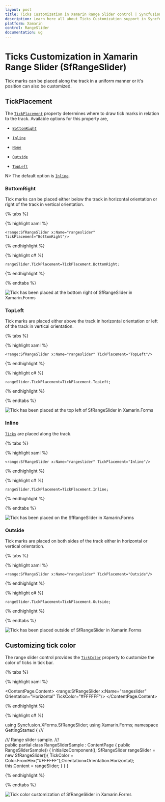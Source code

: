 ```yaml
---
layout: post
title: Ticks Customization in Xamarin Range Slider control | Syncfusion<sup>®</sup>
description: Learn here all about Ticks Customization support in Syncfusion<sup>®</sup> Xamarin Range Slider (SfRangeSlider) control and more.
platform: Xamarin
control: RangeSlider
documentation: ug
---
```


# Ticks Customization in Xamarin Range Slider (SfRangeSlider)

Tick marks can be placed along the track in a uniform manner or it's position can also be customized.

## TickPlacement

The [`TickPlacement`](https://help.syncfusion.com/cr/xamarin/Syncfusion.SfRangeSlider.XForms.SfRangeSlider.html#Syncfusion_SfRangeSlider_XForms_SfRangeSlider_TickPlacement) property determines where to draw tick marks in relation to the track. Available options for this property are,

* [`BottomRight`](https://help.syncfusion.com/cr/xamarin/Syncfusion.SfRangeSlider.XForms.TickPlacement.html#Syncfusion_SfRangeSlider_XForms_TickPlacement_BottomRight)

* [`Inline`](https://help.syncfusion.com/cr/xamarin/Syncfusion.SfRangeSlider.XForms.TickPlacement.html#Syncfusion_SfRangeSlider_XForms_TickPlacement_Inline)

* [`None`](https://help.syncfusion.com/cr/xamarin/Syncfusion.SfRangeSlider.XForms.TickPlacement.html#Syncfusion_SfRangeSlider_XForms_TickPlacement_None)

* [`Outside`](https://help.syncfusion.com/cr/xamarin/Syncfusion.SfRangeSlider.XForms.TickPlacement.html#Syncfusion_SfRangeSlider_XForms_TickPlacement_Outside)

* [`TopLeft`](https://help.syncfusion.com/cr/xamarin/Syncfusion.SfRangeSlider.XForms.TickPlacement.html#Syncfusion_SfRangeSlider_XForms_TickPlacement_TopLeft)

N> The default option is [`Inline`](https://help.syncfusion.com/cr/xamarin/Syncfusion.SfRangeSlider.XForms.TickPlacement.html#Syncfusion_SfRangeSlider_XForms_TickPlacement_Inline).

### BottomRight

Tick marks can be placed either below the track in horizontal orientation or right of the track in vertical orientation.

{% tabs %}

{% highlight xaml %}

	<range:SfRangeSlider x:Name="rangeslider" TickPlacement="BottomRight"/>
	
{% endhighlight %}

{% highlight c# %}

	rangeSlider.TickPlacement=TickPlacement.BottomRight;

{% endhighlight %}

{% endtabs %}

![Tick has been placed at the bottom right of SfRangeSlider in Xamarin.Forms](images/BottomRight.png)

### TopLeft

Tick marks are placed either above the track in horizontal orientation or left of the track in vertical orientation.

{% tabs %}

{% highlight xaml %}

	<range:SfRangeSlider x:Name="rangeslider" TickPlacement="TopLeft"/>
	
{% endhighlight %}

{% highlight c# %}

	rangeSlider.TickPlacement=TickPlacement.TopLeft;

{% endhighlight %}

{% endtabs %}

![Tick has been placed at the top left of SfRangeSlider in Xamarin.Forms](images/TopLeft.png)

### Inline

[`Ticks`](https://help.syncfusion.com/cr/xamarin/Syncfusion.SfRangeSlider.XForms.SnapsTo.html#Syncfusion_SfRangeSlider_XForms_SnapsTo_Ticks) are placed along the track.

{% tabs %}

{% highlight xaml %}

	<range:SfRangeSlider x:Name="rangeslider" TickPlacement="Inline"/>
	
{% endhighlight %}

{% highlight c# %}

	rangeSlider.TickPlacement=TickPlacement.Inline;

{% endhighlight %}

{% endtabs %}

![Tick has been placed on the SfRangeSlider in Xamarin.Forms](images/Inline.png)

### Outside

Tick marks are placed on both sides of the track either in horizontal or vertical orientation.

{% tabs %}

{% highlight xaml %}

	<range:SfRangeSlider x:Name="rangeslider" TickPlacement="Outside"/>
	
{% endhighlight %}

{% highlight c# %}

	rangeSlider.TickPlacement=TickPlacement.Outside;

{% endhighlight %}

{% endtabs %}

![Tick has been placed outside of SfRangeSlider in Xamarin.Forms](images/Outside.png)

## Customizing tick color

The range slider control provides the [`TickColor`](https://help.syncfusion.com/cr/xamarin/Syncfusion.SfRangeSlider.XForms.SfRangeSlider.html#Syncfusion_SfRangeSlider_XForms_SfRangeSlider_TickColor) property to customize the color of ticks in tick bar.

{% tabs %}

{% highlight xaml %}

<ContentPage xmlns="http://xamarin.com/schemas/2014/forms"
xmlns:x="http://schemas.microsoft.com/winfx/2009/xaml" 
xmlns:range="clr-namespace:Syncfusion.SfRangeSlider.XForms;assembly=Syncfusion.SfRangeSlider.XForms"
x:Class="GettingStarted.RangeSliderSample">
	<ContentPage.Content>
		<range:SfRangeSlider x:Name="rangeslider" Orientation="Horizontal"  TickColor="#FFFFFF"/>
	</ContentPage.Content>
</ContentPage>
	
{% endhighlight %}

{% highlight c# %}

using Syncfusion.XForms.SfRangeSlider;
using Xamarin.Forms;
namespace GettingStarted
{
	/// <summary>
    /// Range slider sample.
    /// </summary>
    public partial class RangeSliderSample : ContentPage
    {
        public RangeSliderSample()
        {
            InitializeComponent();
			SfRangeSlider rangeSlider = new SfRangeSlider(){ TickColor = Color.FromHex("#FFFFFF"),Orientation=Orientation.Horizontal};
			this.Content = rangeSlider;
        }
    }
}

{% endhighlight %}

{% endtabs %}

![Tick color customization of SfRangeSlider in Xamarin.Forms](images/TickColor.png)
